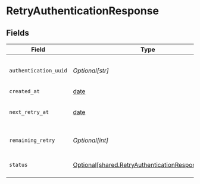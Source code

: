 # RetryAuthenticationResponse


## Fields

| Field                                                                                                          | Type                                                                                                           | Required                                                                                                       | Description                                                                                                    | Example                                                                                                        |
| -------------------------------------------------------------------------------------------------------------- | -------------------------------------------------------------------------------------------------------------- | -------------------------------------------------------------------------------------------------------------- | -------------------------------------------------------------------------------------------------------------- | -------------------------------------------------------------------------------------------------------------- |
| `authentication_uuid`                                                                                          | *Optional[str]*                                                                                                | :heavy_minus_sign:                                                                                             | The UUID of the corresponding authentication.                                                                  |                                                                                                                |
| `created_at`                                                                                                   | [date](https://docs.python.org/3/library/datetime.html#date-objects)                                           | :heavy_minus_sign:                                                                                             | N/A                                                                                                            |                                                                                                                |
| `next_retry_at`                                                                                                | [date](https://docs.python.org/3/library/datetime.html#date-objects)                                           | :heavy_minus_sign:                                                                                             | The time at which the next retry will be available.                                                            |                                                                                                                |
| `remaining_retry`                                                                                              | *Optional[int]*                                                                                                | :heavy_minus_sign:                                                                                             | The number of retries remaining.                                                                               | 3                                                                                                              |
| `status`                                                                                                       | [Optional[shared.RetryAuthenticationResponseStatus]](../../models/shared/retryauthenticationresponsestatus.md) | :heavy_minus_sign:                                                                                             | The status of the authentication.                                                                              | approved                                                                                                       |
